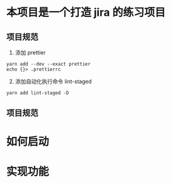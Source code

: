 # 本项目是一个打造 jira 的练习项目

## 项目规范

1. 添加 prettier

```shell
yarn add --dev --exact prettier
echo {}> .prettierrc
```

2. 添加自动化执行命令 lint-staged

```shell
yarn add lint-staged -D
```

## 项目规范

# 如何启动

# 实现功能
